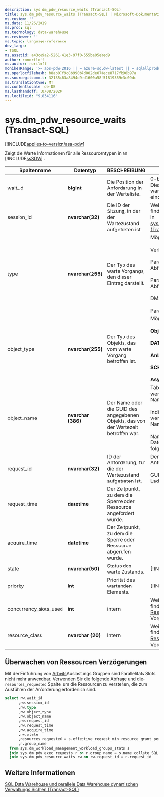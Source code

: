 ```yaml
---
description: sys.dm_pdw_resource_waits (Transact-SQL)
title: sys.dm_pdw_resource_waits (Transact-SQL) | Microsoft-Dokumentation
ms.custom: ''
ms.date: 11/26/2019
ms.prod: sql
ms.technology: data-warehouse
ms.reviewer: ''
ms.topic: language-reference
dev_langs:
- TSQL
ms.assetid: a43ce9a2-5261-41e3-97f0-555ba05ebed9
author: ronortloff
ms.author: rortloff
monikerRange: '>= aps-pdw-2016 || = azure-sqldw-latest || = sqlallproducts-allversions'
ms.openlocfilehash: b8ab07f9c8b990b7d002de070ece8717fb90b97a
ms.sourcegitcommit: 32135463a8494d9ed1600a58f51819359e3c09dc
ms.translationtype: MT
ms.contentlocale: de-DE
ms.lasthandoff: 10/08/2020
ms.locfileid: "91834116"
---
```

# <a name="sysdm_pdw_resource_waits-transact-sql"></a>sys.dm_pdw_resource_waits (Transact-SQL)
[!INCLUDE[applies-to-version/asa-pdw](../../includes/applies-to-version/asa-pdw.md)]

  Zeigt die Warte Informationen für alle Ressourcentypen in an [!INCLUDE[ssSDW](../../includes/sssdw-md.md)] .  
  
|Spaltenname|Datentyp|BESCHREIBUNG|Range|  
|-----------------|---------------|-----------------|-----------|  
|wait_id|**bigint**|Die Position der Anforderung in der Warteliste.|0-basierte Ordnungszahl. Dies ist nicht über alle warte Einträge hinweg eindeutig.|  
|session_id|**nvarchar(32)**|Die ID der Sitzung, in der der Wartezustand aufgetreten ist.|Weitere Informationen finden Sie unter session_id in [sys.dm_pdw_exec_sessions &#40;Transact-SQL-&#41;](../../relational-databases/system-dynamic-management-views/sys-dm-pdw-exec-sessions-transact-sql.md).|  
|type|**nvarchar(255)**|Der Typ des warte Vorgangs, den dieser Eintrag darstellt.|Mögliche Werte:<br /><br /> Verbindung<br /><br /> Parallelität für lokale Abfragen<br /><br /> Parallelität verteilter Abfragen<br /><br /> DMS-Parallelität<br /><br /> Parallelität der Sicherung|  
|object_type|**nvarchar(255)**|Der Typ des Objekts, das vom warte Vorgang betroffen ist.|Mögliche Werte:<br /><br /> **Objekt**<br /><br /> **DATABASE**<br /><br /> **Anlage**<br /><br /> **SCHEMA**<br /><br /> **Asyl**|  
|object_name|**nvarchar (386)**|Der Name oder die GUID des angegebenen Objekts, das von der Wartezeit betroffen war.|Tabellen und Sichten werden mit dreiteiligen Namen angezeigt.<br /><br /> Indizes und Statistiken werden mit vierteiligen Namen angezeigt.<br /><br /> Namen, Prinzipale und Datenbanken sind Zeichen folgen Namen.|  
|request_id|**nvarchar(32)**|ID der Anforderung, für die der Wartezustand aufgetreten ist.|Der QID-Bezeichner der Anforderung.<br /><br /> GUID-Bezeichner für Ladeanforderungen.|  
|request_time|**datetime**|Der Zeitpunkt, zu dem die Sperre oder Ressource angefordert wurde.||  
|acquire_time|**datetime**|Der Zeitpunkt, zu dem die Sperre oder Ressource abgerufen wurde.||  
|state|**nvarchar(50)**|Status des warte Zustands.|[!INCLUDE[ssInfoNA](../../includes/ssinfona-md.md)]|  
|priority|**int**|Priorität des wartenden Elements.|[!INCLUDE[ssInfoNA](../../includes/ssinfona-md.md)]|  
|concurrency_slots_used|**int**|Intern|Weitere Informationen finden Sie unter [Monitor Ressourcen-warte](#monitor-resource-waits) Vorgänge|  
|resource_class|**nvarchar (20)**|Intern |Weitere Informationen finden Sie unter [Monitor Ressourcen-warte](#monitor-resource-waits) Vorgänge|  
  
## <a name="monitor-resource-waits"></a>Überwachen von Ressourcen Verzögerungen 
Mit der Einführung von [Arbeits](/azure/sql-data-warehouse/sql-data-warehouse-workload-isolation)Auslastungs Gruppen sind Parallelitäts Slots nicht mehr anwendbar.  Verwenden Sie die folgende Abfrage und die- `resources_requested` Spalte, um die Ressourcen zu verstehen, die zum Ausführen der Anforderung erforderlich sind.

```sql
select rw.wait_id
      ,rw.session_id
      ,rw.type
      ,rw.object_type
      ,rw.object_name
      ,rw.request_id
      ,rw.request_time
      ,rw.acquire_time
      ,rw.state
      ,resources_requested = s.effective_request_min_resource_grant_percent
      ,r.group_name
  from sys.dm_workload_management_workload_groups_stats s
  join sys.dm_pdw_exec_requests r on r.group_name = s.name collate SQL_Latin1_General_CP1_CI_AS
  join sys.dm_pdw_resource_waits rw on rw.request_id = r.request_id
```

## <a name="see-also"></a>Weitere Informationen  
 [SQL Data Warehouse und parallele Data Warehouse dynamischen Verwaltungs Sichten &#40;Transact-SQL&#41;](../../relational-databases/system-dynamic-management-views/sql-and-parallel-data-warehouse-dynamic-management-views.md)  
  

